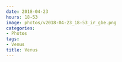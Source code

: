 ```yaml
---
date: 2018-04-23
hours: 18-53
image: photos/v2018-04-23_18-53_ir_gbe.png
categories: 
- Photos 
tags: 
- Venus 
title: Venus
---
```

